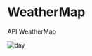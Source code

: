 # WeatherMap
API WeatherMap


![day](https://user-images.githubusercontent.com/49552666/171923373-2bb1a900-ab18-441b-9d33-3a95500e7ea6.png)
